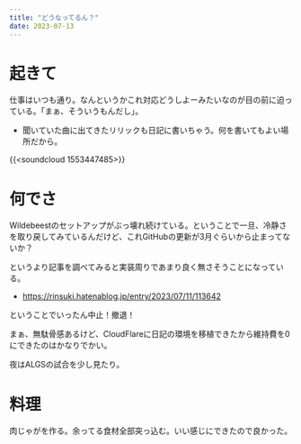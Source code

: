 ```yaml
---
title: "どうなってるん？"
date: 2023-07-13
---
```


# 起きて

仕事はいつも通り。なんというかこれ対応どうしよーみたいなのが目の前に迫っている。「まぁ、そういうもんだし」。
- 聞いていた曲に出てきたリリックも日記に書いちゃう。何を書いてもよい場所だから。

{{<soundcloud 1553447485>}}



# 何でさ

Wildebeestのセットアップがぶっ壊れ続けている。ということで一旦、冷静さを取り戻してみているんだけど、これGitHubの更新が3月ぐらいから止まってないか？

というより記事を調べてみると実装周りであまり良く無さそうことになっている。
- https://rinsuki.hatenablog.jp/entry/2023/07/11/113642

ということでいったん中止！撤退！

まぁ、無駄骨感あるけど、CloudFlareに日記の環境を移植できたから維持費を0にできたのはかなりでかい。


夜はALGSの試合を少し見たり。

# 料理
肉じゃがを作る。余ってる食材全部突っ込む。いい感じにできたので良かった。